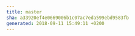 ```yaml
---
title: master
sha: a33920ef4e0669006b1c07ac7eda599ebd9583fb
generated: 2018-09-11 15:49:11 +0200
---
```

